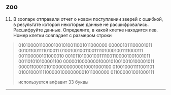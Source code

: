## zoo

11. В зоопарк отправили отчет о новом поступлении зверей с ошибкой, в результате которой некоторые данные не
    расшифровались. Расшифруйте данные. Определите, в какой клетке находится лев. Номер клетки совпадает с размером
    строки

> 010100001100001001010011001011000000
> 000001011100001011
> 001011001111010011
> 010010010011001111010001001111000111
> 001100000101000010
> 001011010001001111001100001001001011
> 001101010100001100
> 000001000000010001010010010100001011
> 000011000101010000000000010001000100
> 010010001111001101
> 010010001111000001000000001011000000
> 011000001001000111
>
> используется алфавит 33 буквы

---
